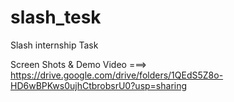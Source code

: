 # slash_tesk

Slash internship Task 

Screen Shots & Demo Video ===> https://drive.google.com/drive/folders/1QEdS5Z8o-HD6wBPKws0ujhCtbrobsrU0?usp=sharing
